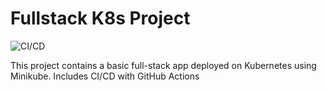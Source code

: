 # Fullstack K8s Project
![CI/CD](https://github.com/scottze33/FullStack-k8s-Project/actions/workflows/ci-cd.yml/badge.svg)


This project contains a basic full-stack app deployed on Kubernetes using Minikube. Includes CI/CD with GitHub Actions
